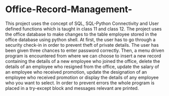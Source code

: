 # Office-Record-Management-

This project uses the concept of SQL, SQL-Python Connectivity and User defined functions which is taught in class 11 and class 12.
The project uses the office database to make changes to the table employee stored in the office database using python shell.
At first, the user has to go through a security check-in in order to prevent theft of private details. The user has been given three chances to enter password correctly.
Then, a menu driven program is encountered from where we can choose to insert a new record containing the details of a new employee who joined the office, delete the details of an employee who resigned from the office, update the salary of an employee who received promotion, update the designation of an employee who received promotion or display the details of any employee who you want to select.
In order to prevent errors the whole program is placed in a try-except block and messages relevant are printed.
